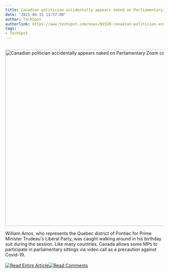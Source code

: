 ```yaml
---
title: Canadian politician accidentally appears naked on Parliamentary Zoom call
date: "2021-04-15 11:57:00"
author: TechSpot
authorlink: https://www.techspot.com/news/89320-canadian-politician-accidentally-appears-naked-parliament-zoom-call.html
tags:
- TechSpot
---
```

<a href="https://www.techspot.com/news/89320-canadian-politician-accidentally-appears-naked-parliament-zoom-call.html" target="_blank"><img src="https://static.techspot.com/images2/news/ts3_thumbs/2021/04/2021-04-15-ts3_thumbs-4ac.jpg" width="800" height="560" style="padding: 15px 0" title="Canadian politician accidentally appears naked on Parliamentary Zoom call" /></a><br />William Amos, who represents the Quebec district of Pontiac for Prime Minister Trudeau's Liberal Party, was caught walking around in his birthday suit during the session. Like many countries, Canada allows some MPs to participate in parliamentary sittings via video call as a precaution against Covid-19.<br /><br /><a href="https://www.techspot.com/news/89320-canadian-politician-accidentally-appears-naked-parliament-zoom-call.html"><img src="https://static.techspot.com/images/rss/rss_buttons_01.png" border="0" alt="Read Entire Article" /></a><a href="https://www.techspot.com/news/89320-canadian-politician-accidentally-appears-naked-parliament-zoom-call.html#comments"><img src="https://static.techspot.com/images/rss/rss_buttons_02.png" border="0" alt="Read Comments" /></a><br /><br />
